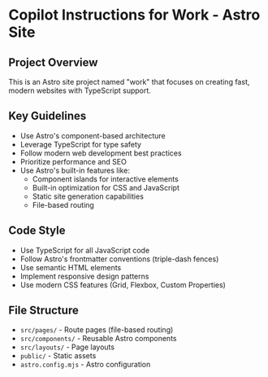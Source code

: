 <!-- Use this file to provide workspace-specific custom instructions to Copilot. For more details, visit https://code.visualstudio.com/docs/copilot/copilot-customization#_use-a-githubcopilotinstructionsmd-file -->

# Copilot Instructions for Work - Astro Site

## Project Overview
This is an Astro site project named "work" that focuses on creating fast, modern websites with TypeScript support.

## Key Guidelines
- Use Astro's component-based architecture
- Leverage TypeScript for type safety
- Follow modern web development best practices
- Prioritize performance and SEO
- Use Astro's built-in features like:
  - Component islands for interactive elements
  - Built-in optimization for CSS and JavaScript
  - Static site generation capabilities
  - File-based routing

## Code Style
- Use TypeScript for all JavaScript code
- Follow Astro's frontmatter conventions (triple-dash fences)
- Use semantic HTML elements
- Implement responsive design patterns
- Use modern CSS features (Grid, Flexbox, Custom Properties)

## File Structure
- `src/pages/` - Route pages (file-based routing)
- `src/components/` - Reusable Astro components
- `src/layouts/` - Page layouts
- `public/` - Static assets
- `astro.config.mjs` - Astro configuration
